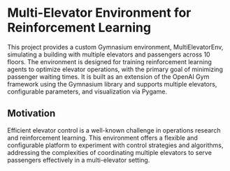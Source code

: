 # Multi-Elevator Environment for Reinforcement Learning

This project provides a custom Gymnasium environment, MultiElevatorEnv, simulating a building with multiple elevators and passengers across 10 floors. The environment is designed for training reinforcement learning agents to optimize elevator operations, with the primary goal of minimizing passenger waiting times. It is built as an extension of the OpenAI Gym framework using the Gymnasium library and supports multiple elevators, configurable parameters, and visualization via Pygame.
## Motivation

Efficient elevator control is a well-known challenge in operations research and reinforcement learning. This environment offers a flexible and configurable platform to experiment with control strategies and algorithms, addressing the complexities of coordinating multiple elevators to serve passengers effectively in a multi-elevator setting.
